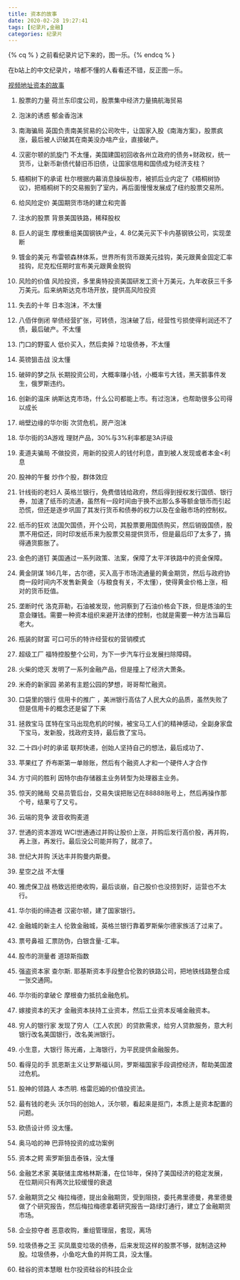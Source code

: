```yaml
---
title: 资本的故事
date: 2020-02-28 19:27:41
tags: [纪录片,金融]
categories: 纪录片
---
```

&#123;% cq % &#125; 之前看纪录片记下来的，图一乐。&#123;% endcq % &#125;
<!-- more-->

在b站上的中文纪录片，啥都不懂的人看看还不错，反正图一乐。

[视频地址资本的故事](https://www.bilibili.com/video/av19258366?from=search&seid=11008308852088457616)

1. 股票的力量
荷兰东印度公司，股票集中经济力量搞航海贸易

2. 泡沫的诱惑
郁金香泡沫

3. 南海骗局
英国负责南美贸易的公司吹牛，让国家入股《南海方案》，股票疯涨，最后被人识破其在南美没办啥产业，直接破产。

4. 汉密尔顿的凯旋门
不太懂，美国建国初回收各州立政府的债务+财政权，统一货币，让新币新债代替旧币旧债，让国家信用和国债成为经济支柱？

5. 梧桐树下的承诺
杜尔根据内幕消息操纵股市，被抓后业内定了《梧桐树协议》，把梧桐树下的交易搬到了室内，再后面慢慢发展成了纽约股票交易所。

6. 给风险定价
美国期货市场的建立和完善

7. 注水的股票
背景美国铁路，稀释股权

8. 巨人的诞生
摩根重组美国钢铁产业，4. 8亿美元买下卡内基钢铁公司，实现垄断

9. 镀金的美元
布雷顿森林体系，世界所有货币跟美元挂钩，美元跟黄金固定汇率挂钩，尼克松任期时宣布美元跟黄金脱钩

10. 风险的价值
风险投资，多里奥特投资美国研发工资十万美元，九年收获三千多万美元。后来纳斯达克市场开放，提供高风险投资

11. 失去的十年
日本泡沫，不太懂

12. 八佰伴倒闭
 举债经营扩张，可转债，泡沫破了后，经营性亏损使得利润还不了债，最后破产。不太懂

13. 门口的野蛮人
 低价买入，然后卖掉？垃圾债券，不太懂

14. 英镑狙击战
 没太懂

15. 破碎的梦之队
长期投资公司，大概率赚小钱，小概率亏大钱，黑天鹅事件发生，俄罗斯违约。

16. 创新的温床
  纳斯达克市场，什么公司都能上市。有过泡沫，也帮助很多公司得以成长

17. 峭壁边缘的华尔街
次贷危机，房产泡沫

18. 华尔街的3A游戏
理财产品，30%与3%利率都是3A评级

19. 麦道夫骗局
不做投资，用新的投资人的钱付利息，直到被人发现或者本金<利息

20. 股神的午餐
炒作个股，群体效应

21. 针线街的老妇人
英格兰银行，免费借钱给政府，然后得到授权发行国债、银行券，加速了纸币的流通，虽然有一段时间由于换不出那么多等额金银币而引起恐慌，但还是逐步巩固了其发行货币和债券的权力以及在金融市场的控制权。

22. 纸币的狂欢
法国欠国债，开个公司，其股票要用国债购买，然后销毁国债，股票不用偿还，同时印发纸币来为股票交易提供货币，但是最后印了太多了，搞得通货膨胀了。

23. 金色的道钉
 美国通过一系列政策、法案，保障了太平洋铁路中的资金保障。

24. 黄金阴谋
186几年，古尔德，买入高于市场流通量的黄金期货，然后与政府协商一段时间内不发售新黄金（与粮食有关，不太懂），使得黄金价格上涨，相对的货币贬值。

25. 垄断时代
洛克菲勒，石油被发现，他洞察到了石油价格会下跌，但是炼油的生意会赚钱。需要一种资本组织来避开法律的控制，也就是需要一种方法当幕后老大。

26. 瓶装的财富
可口可乐的特许经营权的营销模式

27. 超级工厂
福特控股整个公司，为下一步汽车行业发展扫除障碍。

28. 火柴的熄灭
发明了一系列金融产品，但是撞上了经济大萧条。

29. 米奇的新家园
弟弟有主题公园的梦想，哥哥帮忙融资。

30. 口袋里的银行
信用卡的推广 ，美洲银行高估了人民大众的品质，虽然失败了但是信用卡的概念还是留了下来

31. 拯救宝马
匡特在宝马出现危机的时候，被宝马工人们的精神感动，全副身家盘下宝马，发新股，找政府支持，最后救了宝马。

32. 二十四小时的承诺
联邦快递，创始人坚持自己的想法，最后成功了、

33. 苹果红了
乔布斯第一单赊账，然后有个融资人才和一个硬件人才合作

34. 方寸间的胜利
 因特尔由存储器主业务转型为处理器主业务。

35. 惊天的赌局
交易员管后台，交易失误把账记在88888账号上，然后再操作那个号，结果亏了又亏。

36. 云端的竞争
 波音收购麦道

37. 世通的资本游戏
 WCI世通通过并购让股价上涨，并购后发行高价股，再并购，再上涨，再发行。最后没公司能并购了，就凉了。

38. 世纪大并购
 沃达丰并购曼内斯曼。

39. 星空之战
不太懂

40. 雅虎保卫战
杨致远拒绝收购，最后谈崩，自己股价也没捞到好，运营也不太行。

41. 华尔街的缔造者
汉密尔顿，建了国家银行。

42. 金融城的新主人
伦敦金融城，英格兰银行靠着罗斯柴尔德家族活了过来了。

43. 票号鼻祖
汇票防伪，白银含量-汇率。

44. 股市的测量者
道琼斯指数

45. 强盗资本家
查尔斯. 耶基斯资本手段整合伦敦的铁路公司，把地铁线路整合成一张交通网。

46. 华尔街的拿破仑
摩根奋力抵抗金融危机。

47. 嫁接资本的天才
金融资本扶持工业资本，然后工业资本反哺金融资本。

48. 穷人的银行家
发现了穷人（工人农民）的贷款需求，给穷人贷款服务，意大利银行改名美国银行，改名美洲银行。

49. 小生意，大银行
 陈光甫，上海银行，为平民提供金融服务。

50. 看得见的手
凯恩斯主义让罗斯福认同，罗斯福国家手段调控经济，帮助美国渡过危机。

51. 股神的领路人
本杰明. 格雷厄姆的价值投资法。

52. 最有钱的老头
沃尔玛的创始人，沃尔顿，看起来是抠门，本质上是资本配置的问题。

53. 欧债设计师
没太懂。

54. 奥马哈的神
巴菲特投资的成功案例

55. 资本之鳄
索罗斯狙击泰铢，没太懂

56. 金融艺术家
 美联储主席格林斯潘，在位18年，保持了美国经济的稳定发展，在位期间只有两次比较缓慢的衰退

57. 金融期货之父
梅拉梅德，提出金融期货，受到阻挠，委托弗里德曼，弗里德曼做了个研究报告，然后梅拉梅德拿着研究报告一路绿灯通行，建立了金融期货市场。

58. 企业掠夺者
恶意收购，重组管理层，套现，离场

59. 垃圾债券之王
买凤凰变垃圾的债券，后来发现这样的股票不够，就制造这种股。垃圾债券，小鱼吃大鱼的并购工具，没太懂。

60. 硅谷的资本慧眼
杜尔投资硅谷的科技企业


